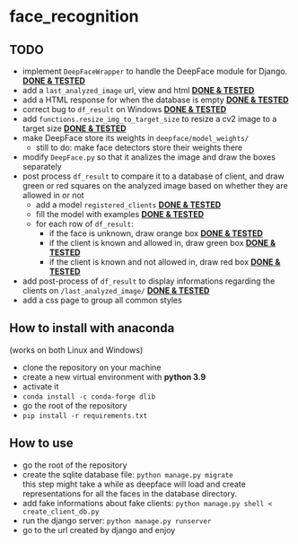 # face_recognition

## TODO

- implement `DeepFaceWrapper` to handle the DeepFace module for Django. <ins>**DONE & TESTED**</ins>
- add a `last_analyzed_image` url, view and html <ins>**DONE & TESTED**</ins>
- add a HTML response for when the database is empty <ins>**DONE & TESTED**</ins>
- correct bug to `df_result` on Windows <ins>**DONE & TESTED**</ins>
- add `functions.resize_img_to_target_size` to resize a cv2 image to a target size <ins>**DONE & TESTED**</ins>
- make DeepFace store its weights in `deepface/model_weights/`
    - still to do: make face detectors store their weights there
- modify `DeepFace.py` so that it analizes the image and draw the boxes separately
- post process `df_result` to compare it to a database of client, and draw green or red squares on the analyzed image based on whether they are allowed in or not
    - add a model `registered_clients` <ins>**DONE & TESTED**</ins>
    - fill the model with examples <ins>**DONE & TESTED**</ins>
    - for each row of `df_result`:
        - if the face is unknown, draw orange box  <ins>**DONE & TESTED**</ins>
        - if the client is known and allowed in, draw green box  <ins>**DONE & TESTED**</ins>
        - if the client is known and not allowed in, draw red box  <ins>**DONE & TESTED**</ins>
- add post-process of `df_result` to display informations regarding the clients on `/last_analyzed_image/`  <ins>**DONE & TESTED**</ins>
- add a css page to group all common styles

## How to install with anaconda

(works on both Linux and Windows)

- clone the repository on your machine
- create a new virtual environment with **python 3.9**
- activate it
- `conda install -c conda-forge dlib`
- go the root of the repository
- `pip install -r requirements.txt`

## How to use

- go the root of the repository
- create the sqlite database file: `python manage.py migrate`<br>
this step might take a while as deepface will load and create representations for all the faces in the database directory.
- add fake informations about fake clients: `python manage.py shell < create_client_db.py`
- run the django server: `python manage.py runserver`
- go to the url created by django and enjoy
